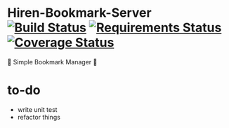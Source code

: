 # Hiren-Bookmark-Server [![Build Status](https://travis-ci.org/pyprism/Hiren-Bookmark-Server.svg?branch=master)](https://travis-ci.org/pyprism/Hiren-Bookmark-Server) [![Requirements Status](https://requires.io/github/pyprism/Hiren-Bookmark-Server/requirements.svg?branch=master)](https://requires.io/github/pyprism/Hiren-Bookmark-Server/requirements/?branch=master) [![Coverage Status](https://coveralls.io/repos/github/pyprism/Hiren-Bookmark-Server/badge.svg?branch=master)](https://coveralls.io/github/pyprism/Hiren-Bookmark-Server?branch=master)
:bookmark: Simple Bookmark Manager :bookmark: 

# to-do
- write unit test
- refactor things
